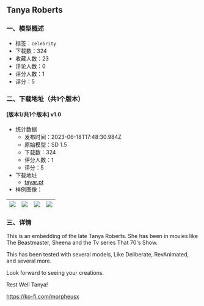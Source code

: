 ## Tanya Roberts
### 一、模型概述

- 标签：`celebrity`
- 下载数：324
- 收藏人数：23
- 评论人数：0
- 评分人数：1
- 评分：5

### 二、下载地址（共1个版本）

#### [版本1/共1个版本] v1.0

- 统计数据
  - 发布时间：2023-06-18T17:48:30.984Z
  - 原始模型：SD 1.5
  - 下载数：324
  - 评分人数：1
  - 评分：5
- 下载地址
  - [tayar.pt](https://civitai.com/api/download/models/86529)
- 样例图像：

| <img src="https://image.civitai.com/xG1nkqKTMzGDvpLrqFT7WA/cd9f62b1-4b3e-4968-8e5e-c791ed98027b/width=450/985669.jpeg" /> | <img src="https://image.civitai.com/xG1nkqKTMzGDvpLrqFT7WA/1c1cc7b5-d926-4ed1-9f74-c164c9c2a8d0/width=450/985679.jpeg" /> | <img src="https://image.civitai.com/xG1nkqKTMzGDvpLrqFT7WA/44479225-f973-474c-9e7b-d792f5b779b8/width=450/985670.jpeg" /> | <img src="https://image.civitai.com/xG1nkqKTMzGDvpLrqFT7WA/59da5311-4fbc-411b-b4c2-649d5b358488/width=450/985663.jpeg" /> |
| ---- | ---- | ---- | ---- |


### 三、详情
<p>This is an embedding of the late Tanya Roberts. She has been in movies like The Beastmaster, Sheena and the Tv series That 70's Show.</p><p>This has been tested with several models, Like Deliberate, RevAnimated,  and several more.</p><p>Look forward to seeing your creations. </p><p>Rest Well Tanya! </p><p></p><p><a target="_blank" rel="ugc" href="https://ko-fi.com/morpheusx">https://ko-fi.com/morpheusx</a></p>